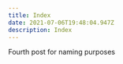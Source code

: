 ```yaml
---
title: Index
date: 2021-07-06T19:48:04.947Z
description: Index
---
```

Fourth post for naming purposes